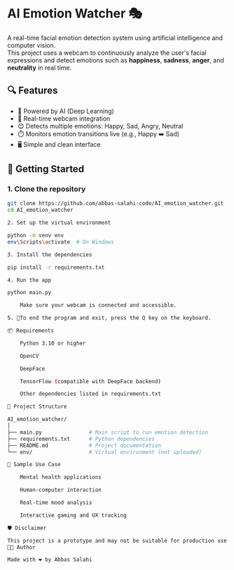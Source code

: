 # AI Emotion Watcher 🎭

A real-time facial emotion detection system using artificial intelligence and computer vision.  
This project uses a webcam to continuously analyze the user's facial expressions and detect emotions such as **happiness**, **sadness**, **anger**, and **neutrality** in real time.

## 🔍 Features

- 🧠 Powered by AI (Deep Learning)
- 🎥 Real-time webcam integration
- 😊 Detects multiple emotions: Happy, Sad, Angry, Neutral
- ⏱️ Monitors emotion transitions live (e.g., Happy ➡️ Sad)
- 🖥️ Simple and clean interface

## 🚀 Getting Started

### 1. Clone the repository

```bash
git clone https://github.com/abbas-salahi-code/AI_emotion_watcher.git
cd AI_emotion_watcher

2. Set up the virtual environment

python -m venv env
env\Scripts\activate  # On Windows

3. Install the dependencies

pip install -r requirements.txt

4. Run the app

python main.py

    Make sure your webcam is connected and accessible.

5. 🔴To end the program and exit, press the Q key on the keyboard.

📦 Requirements

    Python 3.10 or higher

    OpenCV

    DeepFace

    TensorFlow (compatible with DeepFace backend)

    Other dependencies listed in requirements.txt

📁 Project Structure

AI_emotion_watcher/
│
├── main.py               # Main script to run emotion detection
├── requirements.txt      # Python dependencies
├── README.md             # Project documentation
└── env/                  # Virtual environment (not uploaded)

📸 Sample Use Case

    Mental health applications

    Human-computer interaction

    Real-time mood analysis

    Interactive gaming and UX tracking

🛡️ Disclaimer

This project is a prototype and may not be suitable for production use without optimization and further testing.
👨‍💻 Author

Made with ❤️ by Abbas Salahi
